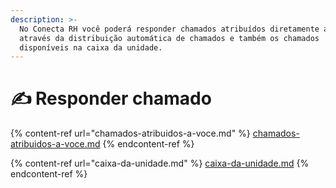 ```yaml
---
description: >-
  No Conecta RH você poderá responder chamados atribuídos diretamente a você
  através da distribuição automática de chamados e também os chamados
  disponíveis na caixa da unidade.
---
```


# ✍️ Responder chamado

{% content-ref url="chamados-atribuidos-a-voce.md" %}
[chamados-atribuidos-a-voce.md](chamados-atribuidos-a-voce.md)
{% endcontent-ref %}

{% content-ref url="caixa-da-unidade.md" %}
[caixa-da-unidade.md](caixa-da-unidade.md)
{% endcontent-ref %}

